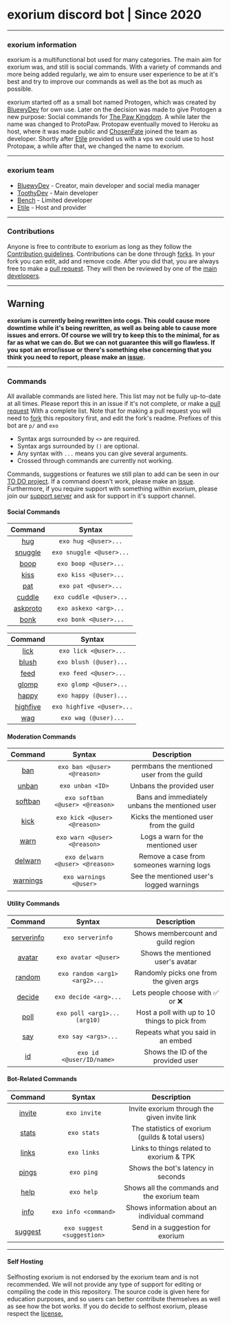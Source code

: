 # exorium discord bot | Since 2020
----
### exorium information
exorium is a multifunctional bot used for many categories. The main aim for exorium was, and still is social commands. With a variety of commands and more being added regularly, we aim to ensure user experience to be at it's best and try to improve our commands as well as the bot as much as possible.

exorium started off as a small bot named Protogen, which was created by [BluewyDev](https://github.com/BluewyDev/) for own use. Later on the decision was made to give Protogen a new purpose: Social commands for [The Paw Kingdom](https://linktr.ee/pawkingdom). A while later the name was changed to ProtoPaw. Protopaw eventually moved to Heroku as host, where it was made public and [ChosenFate](https://github.com/Chosen-Fate) joined the team as developer. Shortly after [Etile](https://github.com/Etile0) provided us with a vps we could use to host Protopaw, a while after that, we changed the name to exorium.

---
### exorium team
- [BluewyDev](https://github.com/BluewyDev) - Creator, main developer and social media manager
- [ToothyDev](https://github.com/ToothyDev) - Main developer
- [Bench](https://github.com/Bench182) - Limited developer
- [Etile](https://github.com/Etile0) - Host and provider
---
### Contributions
Anyone is free to contribute to exorium as long as they follow the [Contribution guidelines](https://github.com/ThePawKingdom/exorium/blob/master/CONTRIBUTING.md). Contributions can be done through [forks](https://github.com/ThePawKingdom/exorium/network/members). In your fork you can edit, add and remove code. After you did that, you are always free to make a [pull request](https://github.com/ThePawKingdom/exorium/pulls/). They will then be reviewed by one of the [main developers](https://github.com/ThePawKingdom/exorium#exorium-team).

---
## Warning
**exorium is currently being rewritten into cogs. This could cause more downtime while it's being rewritten, as well as being able to cause more issues and errors. Of course we will try to keep this to the minimal, for as far as what we can do. But we can not guarantee this will go flawless. If you spot an error/issue or there's something else concerning that you think you need to report, please make an [issue](https://github.com/ThePawKingdom/exorium/issues).**

---
### Commands
All available commands are listed here. This list may not be fully up-to-date at all times.
Please report this in an issue if it's not complete, or make a [pull request](https://github.com/ThePawKingdom/exorium/pulls/) With a complete list. Note that for making a pull request you will need to [fork](https://github.com/ThePawKingdom/exorium/network/members) this repository first, and edit the fork's readme. Prefixes of this bot are `p/` and `exo`

* Syntax args surrounded by `<>` are required. 
* Syntax args surrounded by `()` are optional. 
* Any syntax with `...` means you can give several arguments.
* Crossed through commands are currently not working.

Commands, suggestions or features we still plan to add can be seen in our [TO DO project](https://github.com/ThePawKingdom/exorium/projects/1). If a command doesn't work, please make an [issue](https://github.com/ThePawKingdom/exorium/issues/). Furthermore, if you require support with something within exorium, please join our [support server](https://discord.gg/CEHkNky) and ask for support in it's support channel. 

#### Social Commands
|Command                                                                      |Syntax                  |
| :-------------------------------------------------------------------------: | :--------------------: |
|[hug](https://github.com/ThePawKingdom/exorium/blob/master/main.py#L179)     |`exo hug <@user>...`    |
|[snuggle](https://github.com/ThePawKingdom/exorium/blob/master/main.py#L173) |`exo snuggle <@user>...`|
|[boop](https://github.com/ThePawKingdom/exorium/blob/master/main.py#L191)    |`exo boop <@user>...`   |
|[kiss](https://github.com/ThePawKingdom/exorium/blob/master/main.py#L197)    |`exo kiss <@user>...`   |
|[pat](https://github.com/ThePawKingdom/exorium/blob/master/main.py#L185)     |`exo pat <@user>...`    |
|[cuddle](https://github.com/ThePawKingdom/exorium/blob/master/main.py#L215)  |`exo cuddle <@user>...` |
|[askproto](https://github.com/ThePawKingdom/exorium/blob/master/main.py#L355)|`exo askexo <arg>...`   |
|[bonk](https://github.com/ThePawKingdom/exorium/blob/master/main.py#L275)    |`exo bonk <@user>...`   |

|Command                                                                      |Syntax                   |  
| :-------------------------------------------------------------------------: | :---------------------: |
|[lick](https://github.com/ThePawKingdom/exorium/blob/master/main.py#L203)    |`exo lick <@user>...`    |
|[blush](https://github.com/ThePawKingdom/exorium/blob/master/main.py#L251)   |`exo blush (@user)...`   |
|[feed](https://github.com/ThePawKingdom/exorium/blob/master/main.py#L266)    |`exo feed <@user>...`    |
|[glomp](https://github.com/ThePawKingdom/exorium/blob/master/main.py#L276)   |`exo glomp <@user>...`   |
|[happy](https://github.com/ThePawKingdom/exorium/blob/master/main.py#L286)   |`exo happy (@user)...`   |
|[highfive](https://github.com/ThePawKingdom/exorium/blob/master/main.py#L301)|`exo highfive <@user>...`|
|[wag](https://github.com/ThePawKingdom/exorium/blob/master/main.py#L307)     |`exo wag (@user)...`     |

#### Moderation Commands
|Command                                                                        |Syntax                          |Description                                      |
| :---------------------------------------------------------------------------: | :----------------------------: | :---------------------------------------------: |
|[ban](https://github.com/ThePawKingdom/exorium/blob/master/main.py#L364)       |`exo ban <@user> <@reason>`     |permbans the mentioned user from the guild       | 
|[unban](https://github.com/ThePawKingdom/exorium/blob/master/main.py#L384)     |`exo unban <ID>`                |Unbans the provided user                         |
|[softban](https://github.com/ThePawKingdom/exorium/blob/master/main.py#L416)   |`exo softban <@user> <@reason>` |Bans and immediately unbans the mentioned user   |
|[kick](https://github.com/ThePawKingdom/exorium/blob/master/main.py#L396)      |`exo kick <@user> <@reason>`    |Kicks the mentioned user from the guild          |
|[warn](https://github.com/ThePawKingdom/exorium/blob/master/main.py#L505)      |`exo warn <@user> <@reason>`    |Logs a warn for the mentioned user               |
|[delwarn](https://github.com/ThePawKingdom/exorium/blob/master/main.py#L515)   |`exo delwarn <@user> <@reason>` |Remove a case from someones warning logs         |
|[warnings](https://github.com/ThePawKingdom/exorium/blob/master/main.py#L528)  |`exo warnings <@user>`          |See the mentioned user's logged warnings         |

#### Utility Commands
|Command                                                                        |Syntax                          |Description                                       |
| :-------------------------------------------------------------------------:   | :----------------------------: | :----------------------------------------------: |
|[serverinfo](https://github.com/ThePawKingdom/protogen/blob/master/main.py#L153)|`exo serverinfo`               |Shows membercount and guild region                |
|[avatar](https://github.com/ThePawKingdom/exorium/blob/master/main.py#L130)    |`exo avatar <@user>`            |Shows the mentioned user's avatar                 |
|[random](https://github.com/ThePawKingdom/exorium/blob/master/main.py#L328)    |`exo random <arg1> <arg2>...`   |Randomly picks one from the given args            |
|[decide](https://github.com/ThePawKingdom/exorium/blob/master/main.py#L458)    |`exo decide <arg>...`           |Lets people choose with :white_check_mark:	or :x:|
|[poll](https://github.com/ThePawKingdom/exorium/blob/master/main.py#L437)      |`exo poll <arg1>... (arg10)`    |Host a poll with up to 10 things to pick from     |
|[say](https://github.com/ThePawKingdom/exorium/blob/master/main.py#L477)       |`exo say <args>...`             |Repeats what you said in an embed                 |
|[id](https://github.com/ThePawKingdom/exorium/blob/master/main.py#L92)         |`exo id <@user/ID/name>`        |Shows the ID of the provided user                 |

#### Bot-Related Commands
|Command                                                                        |Syntax                       |Description                                         |
| :-------------------------------------------------------------------------:   | :-------------------------: | :------------------------------------------------: |
|[invite](https://github.com/ThePawKingdom/exorium/blob/master/main.py#L75)     |`exo invite`                    |Invite exorium through the given invite link    |
|[stats](https://github.com/ThePawKingdom/exorium/blob/master/main.py#L83)      |`exo stats`                     |The statistics of exorium (guilds & total users)|
|[links](https://github.com/ThePawKingdom/exorium/blob/master/main.py#L143)     |`exo links`                     |Links to things related to exorium & TPK        |
|[pings](https://github.com/ThePawKingdom/exorium/blob/master/main.py#L44)      |`exo ping`                      |Shows the bot's latency in seconds               |
|[help](https://github.com/ThePawKingdom/exorium/blob/master/main.py#L60)       |`exo help`                      |Shows all the commands and the exorium team     |
|[info](https://github.com/ThePawKingdom/exorium/blob/master/main.py#L335)      |`exo info <command>`            |Shows information about an individual command    |
|[suggest](https://github.com/ThePawKingdom/exorium/blob/master/main.py#L629)   |`exo suggest <suggestion>`      |Send in a suggestion for exorium                 |

---
#### Self Hosting
Selfhosting exorium is not endorsed by the exorium team and is not recommended. We will not provide any type of support for editing or compiling the code in this repository. The source code is given here for education purposes, and so users can better contribute themselves as well as see how the bot works. If you do decide to selfhost exorium, please respect the [license.](https://github.com/ThePawKingdom/exorium/blob/master/LICENSE)
